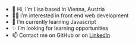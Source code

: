 - 👋 Hi, I’m Lisa based in Vienna, Austria
- 👩‍💻 I’m interested in front end web development
- 🌱 I’m currently learning Javascript
- ✨ I’m looking for learning opportunities
- 📫 Contact me on GitHub or on <a href="https://www.linkedin.com/in/lisa-weilguni-831800bb/">LinkedIn</a>

